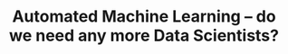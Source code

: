 ---
title: "Automated Machine Learning – do we need any more Data Scientists?"
description: "What is really \"automated\" here? Do we need any Data Scientists and what's our (I'm such a Data Scientist) role in this scenario. A short overview over all the libraries available so far (H2O, auto_ml, Azure AutoML, ...).\r\n\r\nHow and why (?) does it work (giving an overview)? What is the difference between the different libraries and concepts? What is this thing doing exactly? Look at tools like Power BI, Azure ML Workspace, ...\r\n\r\nThese methods left the early stage of their development and are becoming more and more mature. Many tools are already relying on the work of this algorithms. But is this AI? Really? We will see...."
startsAt": "2020-04-24T09:00:00"
endsAt: "2020-04-24T09:50:00"
speakers: ["f21baecf-1b61-4e0b-8fb8-71894f39022b"]
streamingUrl: "test"
---